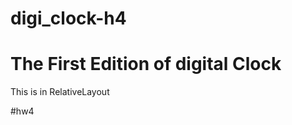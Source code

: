 # digi_clock-h4

The First Edition of digital Clock
==================================

This is in RelativeLayout

#hw4
